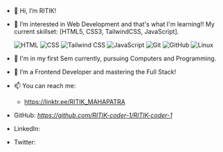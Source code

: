 - 👋 Hi, I’m RITIK!
- 👀 I’m interested in Web Development and that's what I'm learning!! My current skillset: [HTML5, CSS3, TailwindCSS, JavaScript].
  
    ![HTML](https://img.shields.io/badge/-HTML-E34F26?style=for-the-badge&logo=html5&logoColor=white)
![CSS](https://img.shields.io/badge/-CSS-1572B6?style=for-the-badge&logo=css3&logoColor=white)
![Tailwind CSS](https://img.shields.io/badge/-Tailwind_CSS-38B2AC?style=for-the-badge&logo=tailwind-css&logoColor=white)
![JavaScript](https://img.shields.io/badge/-JavaScript-F7DF1E?style=for-the-badge&logo=javascript&logoColor=black)
![Git](https://img.shields.io/badge/-Git-F05032?style=for-the-badge&logo=git&logoColor=white)
![GitHub](https://img.shields.io/badge/-GitHub-181717?style=for-the-badge&logo=github&logoColor=white)
![Linux](https://img.shields.io/badge/-Linux-000000?style=for-the-badge&logo=linux&logoColor=white)
- 🌱 I'm in my first Sem currently, pursuing Computers and Programming. 
- 🚀 I’m a Frontend Developer and mastering the Full Stack!
- 📫 You can reach me:
   - https://linktr.ee/RITIK_MAHAPATRA
- GitHub: <i class="fab fa-github">https://github.com/RITIK-coder-1/RITIK-coder-1</i>
- LinkedIn: <i class="fab fa-linkedin"></i>
- Twitter: <i class="fab fa-twitter"></i>

